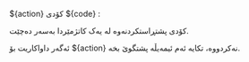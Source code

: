 ${action} کۆدی ${code} :

کۆدی پشتڕاستکردنەوە لە یەک کاتژمێردا بەسەر دەچێت.

ئەگەر داواکاریت بۆ ${action} نەکردووە، تکایە ئەم ئیمەیڵە پشتگوێ بخە.